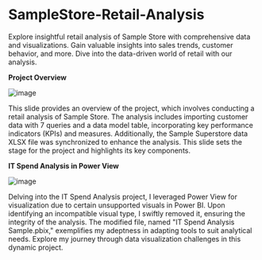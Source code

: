 # SampleStore-Retail-Analysis

Explore insightful retail analysis of Sample Store with comprehensive data and visualizations. Gain valuable insights into sales trends, customer behavior, and more. Dive into the data-driven world of retail with our analysis.

**Project Overview**

![image](https://github.com/aman1394/SampleStore-Retail-Analysis/assets/121683356/c0faf7ae-c310-47e6-a571-0ae18a268d4a)

This slide provides an overview of the project, which involves conducting a retail analysis of Sample Store. The analysis includes importing customer data with 7 queries and a data model table, incorporating key performance indicators (KPIs) and measures. Additionally, the Sample Superstore data XLSX file was synchronized to enhance the analysis. This slide sets the stage for the project and highlights its key components.

**IT Spend Analysis in Power View**

![image](https://github.com/aman1394/SampleStore-Retail-Analysis/assets/121683356/82652ebd-c4e3-4c90-9c9d-265b31d8542a)


Delving into the IT Spend Analysis project, I leveraged Power View for visualization due to certain unsupported visuals in Power BI. Upon identifying an incompatible visual type, I swiftly removed it, ensuring the integrity of the analysis. The modified file, named "IT Spend Analysis Sample.pbix," exemplifies my adeptness in adapting tools to suit analytical needs. Explore my journey through data visualization challenges in this dynamic project.
